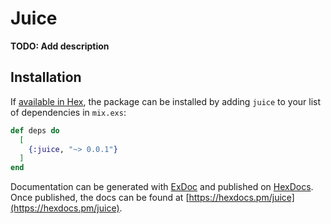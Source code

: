 # Juice

**TODO: Add description**

## Installation

If [available in Hex](https://hex.pm/docs/publish), the package can be installed
by adding `juice` to your list of dependencies in `mix.exs`:

```elixir
def deps do
  [
    {:juice, "~> 0.0.1"}
  ]
end
```

Documentation can be generated with [ExDoc](https://github.com/elixir-lang/ex_doc)
and published on [HexDocs](https://hexdocs.pm). Once published, the docs can
be found at [https://hexdocs.pm/juice](https://hexdocs.pm/juice).

